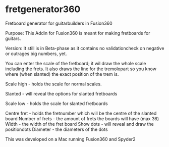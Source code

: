 # fretgenerator360
Fretboard generator for guitarbuilders in Fusion360

Purpose:
This Addin for Fusion360 is meant for making fretboards for guitars.

Version:
It still is in Beta-phase as it contains no validationcheck on negative or outrages big numbers, yet.

You can enter the scale of the fretboard; it wil draw the whole scale including the frets. It also draws the line for the tremolopart 
so you know where (when slanted) the exact position of the trem is.

Scale high - holds the scale for normal scales.

Slanted - will reveal the options for slanted fretboards

Scale low - holds the scale for slanted fretboards

Centre fret - holds the fretnumber which will be the centre of the slanted board
Number of frets - the amount of frets the boards will have (max 36)
Width - the width of the fret board
Show dots - will reveal and draw the positiondots
Diameter - the diameters of the dots

This was developed on a Mac running Fusion360 and Spyder2
